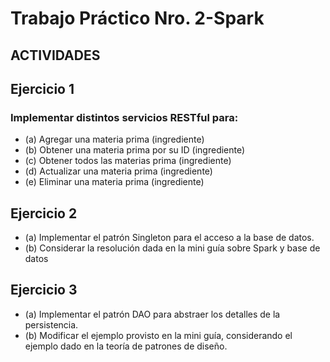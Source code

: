 # Trabajo Práctico Nro. 2-Spark

## ACTIVIDADES

## Ejercicio 1

### Implementar distintos servicios RESTful para:

- (a) Agregar una materia prima (ingrediente)
- (b) Obtener una materia prima por su ID (ingrediente)
- (c) Obtener todos las materias prima (ingrediente)
- (d) Actualizar una materia prima (ingrediente)
- (e) Eliminar una materia prima (ingrediente)

## Ejercicio 2
- (a) Implementar el patrón Singleton para el acceso a la base de datos.
- (b) Considerar la resolución dada en la mini guía sobre Spark y base de datos

## Ejercicio 3
- (a) Implementar el patrón DAO para abstraer los detalles de la persistencia.
- (b) Modificar el ejemplo provisto en la mini guía, considerando el ejemplo dado en la teoría de
patrones de diseño.